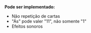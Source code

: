 **Pode ser implementado:**

- Não repetição de cartas
- "Ás" pode valer "11", não somente "1"
- Efeitos sonoros
